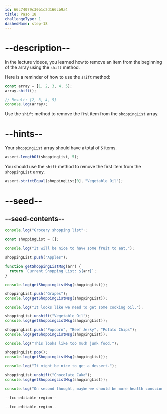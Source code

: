 ```yaml
---
id: 66c74079c30b1c2d166cb9a4
title: Paso 18
challengeType: 1
dashedName: step-18
---
```


# --description--

In the lecture videos, you learned how to remove an item from the beginning of the array using the `shift` method.

Here is a reminder of how to use the `shift` method:

```js
const array = [1, 2, 3, 4, 5];
array.shift();

// Result: [2, 3, 4, 5]
console.log(array); 
```

Use the `shift` method to remove the first item from the `shoppingList` array.

# --hints--

Your `shoppingList` array should have a total of `5` items.

```js
assert.lengthOf(shoppingList, 5);
```

You should use the `shift` method to remove the first item from the `shoppingList` array.

```js
assert.strictEqual(shoppingList[0], "Vegetable Oil");
```

# --seed--

## --seed-contents--

```js
console.log("Grocery shopping list");

const shoppingList = [];

console.log("It will be nice to have some fruit to eat.");

shoppingList.push("Apples");

function getShoppingListMsg(arr) {
  return `Current Shopping List: ${arr}`;
}

console.log(getShoppingListMsg(shoppingList));

shoppingList.push("Grapes");
console.log(getShoppingListMsg(shoppingList));

console.log("It looks like we need to get some cooking oil.");

shoppingList.unshift("Vegetable Oil");
console.log(getShoppingListMsg(shoppingList));

shoppingList.push("Popcorn", "Beef Jerky", "Potato Chips");
console.log(getShoppingListMsg(shoppingList));

console.log("This looks like too much junk food.");

shoppingList.pop();
console.log(getShoppingListMsg(shoppingList));

console.log("It might be nice to get a dessert.");

shoppingList.unshift("Chocolate Cake");
console.log(getShoppingListMsg(shoppingList));

console.log("On second thought, maybe we should be more health conscious.");

--fcc-editable-region--

--fcc-editable-region--
```
